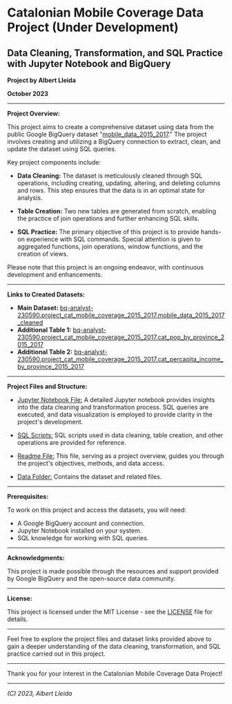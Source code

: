 # Catalonian Mobile Coverage Data Project (Under Development)

## Data Cleaning, Transformation, and SQL Practice with Jupyter Notebook and BigQuery

**Project by Albert Lleida**

**October 2023**

---

**Project Overview:**

This project aims to create a comprehensive dataset using data from the public Google BigQuery dataset "[mobile_data_2015_2017](link)." The project involves creating and utilizing a BigQuery connection to extract, clean, and update the dataset using SQL queries.

Key project components include:

- **Data Cleaning:** The dataset is meticulously cleaned through SQL operations, including creating, updating, altering, and deleting columns and rows. This step ensures that the data is in an optimal state for analysis.

- **Table Creation:** Two new tables are generated from scratch, enabling the practice of join operations and further enhancing SQL skills.

- **SQL Practice:** The primary objective of this project is to provide hands-on experience with SQL commands. Special attention is given to aggregated functions, join operations, window functions, and the creation of views.

Please note that this project is an ongoing endeavor, with continuous development and enhancements.

---

**Links to Created Datasets:**

- **Main Dataset:** [bq-analyst-230590.project_cat_mobile_coverage_2015_2017.mobile_data_2015_2017_cleaned](link)
- **Additional Table 1:** [bq-analyst-230590.project_cat_mobile_coverage_2015_2017.cat_pop_by_province_2015_2017](link)
- **Additional Table 2:** [bq-analyst-230590.project_cat_mobile_coverage_2015_2017.cat_percapita_income_by_province_2015_2017](link)

---

**Project Files and Structure:** 

- [Jupyter Notebook File:](link) A detailed Jupyter notebook provides insights into the data cleaning and transformation process. SQL queries are executed, and data visualization is employed to provide clarity in the project's development.

- [SQL Scripts:](link) SQL scripts used in data cleaning, table creation, and other operations are provided for reference.

- [Readme File:](link) This file, serving as a project overview, guides you through the project's objectives, methods, and data access.

- [Data Folder:](link) Contains the dataset and related files.

---

**Prerequisites:**

To work on this project and access the datasets, you will need:

- A Google BigQuery account and connection.
- Jupyter Notebook installed on your system.
- SQL knowledge for working with SQL queries.

---

**Acknowledgments:**

This project is made possible through the resources and support provided by Google BigQuery and the open-source data community.

---

**License:**

This project is licensed under the MIT License - see the [LICENSE](link) file for details.

---

Feel free to explore the project files and dataset links provided above to gain a deeper understanding of the data cleaning, transformation, and SQL practice carried out in this project.

---

Thank you for your interest in the Catalonian Mobile Coverage Data Project!

---

*(C) 2023, Albert Lleida*
